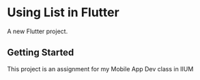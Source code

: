 # Using List in Flutter

A new Flutter project.

## Getting Started

This project is an assignment for my Mobile App Dev class in IIUM
